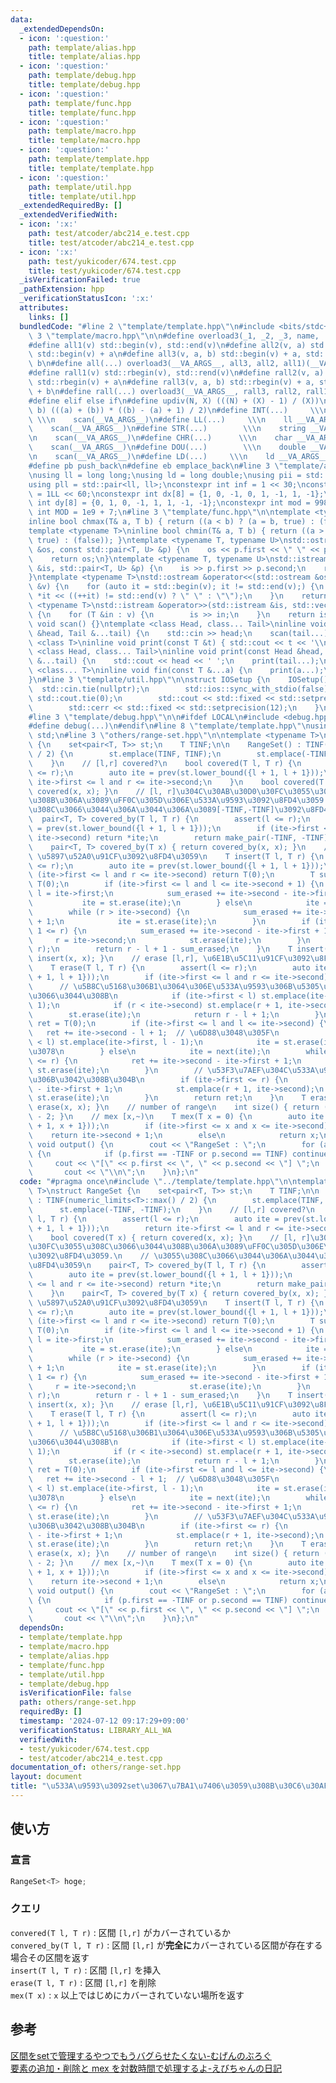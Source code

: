 ```yaml
---
data:
  _extendedDependsOn:
  - icon: ':question:'
    path: template/alias.hpp
    title: template/alias.hpp
  - icon: ':question:'
    path: template/debug.hpp
    title: template/debug.hpp
  - icon: ':question:'
    path: template/func.hpp
    title: template/func.hpp
  - icon: ':question:'
    path: template/macro.hpp
    title: template/macro.hpp
  - icon: ':question:'
    path: template/template.hpp
    title: template/template.hpp
  - icon: ':question:'
    path: template/util.hpp
    title: template/util.hpp
  _extendedRequiredBy: []
  _extendedVerifiedWith:
  - icon: ':x:'
    path: test/atcoder/abc214_e.test.cpp
    title: test/atcoder/abc214_e.test.cpp
  - icon: ':x:'
    path: test/yukicoder/674.test.cpp
    title: test/yukicoder/674.test.cpp
  _isVerificationFailed: true
  _pathExtension: hpp
  _verificationStatusIcon: ':x:'
  attributes:
    links: []
  bundledCode: "#line 2 \"template/template.hpp\"\n#include <bits/stdc++.h>\n#line\
    \ 3 \"template/macro.hpp\"\n\n#define overload3(_1, _2, _3, name, ...) name\n\
    #define all1(v) std::begin(v), std::end(v)\n#define all2(v, a) std::begin(v),\
    \ std::begin(v) + a\n#define all3(v, a, b) std::begin(v) + a, std::begin(v) +\
    \ b\n#define all(...) overload3(__VA_ARGS__, all3, all2, all1)(__VA_ARGS__)\n\
    #define rall1(v) std::rbegin(v), std::rend(v)\n#define rall2(v, a) std::rbegin(v),\
    \ std::rbegin(v) + a\n#define rall3(v, a, b) std::rbegin(v) + a, std::rbegin(v)\
    \ + b\n#define rall(...) overload3(__VA_ARGS__, rall3, rall2, rall1)(__VA_ARGS__)\n\
    #define elif else if\n#define updiv(N, X) (((N) + (X) - 1) / (X))\n#define sigma(a,\
    \ b) (((a) + (b)) * ((b) - (a) + 1) / 2)\n#define INT(...)     \\\n    int __VA_ARGS__;\
    \ \\\n    scan(__VA_ARGS__)\n#define LL(...)     \\\n    ll __VA_ARGS__; \\\n\
    \    scan(__VA_ARGS__)\n#define STR(...)        \\\n    string __VA_ARGS__; \\\
    \n    scan(__VA_ARGS__)\n#define CHR(...)      \\\n    char __VA_ARGS__; \\\n\
    \    scan(__VA_ARGS__)\n#define DOU(...)        \\\n    double __VA_ARGS__; \\\
    \n    scan(__VA_ARGS__)\n#define LD(...)     \\\n    ld __VA_ARGS__; \\\n    scan(__VA_ARGS__)\n\
    #define pb push_back\n#define eb emplace_back\n#line 3 \"template/alias.hpp\"\n\
    \nusing ll = long long;\nusing ld = long double;\nusing pii = std::pair<int, int>;\n\
    using pll = std::pair<ll, ll>;\nconstexpr int inf = 1 << 30;\nconstexpr ll INF\
    \ = 1LL << 60;\nconstexpr int dx[8] = {1, 0, -1, 0, 1, -1, 1, -1};\nconstexpr\
    \ int dy[8] = {0, 1, 0, -1, 1, 1, -1, -1};\nconstexpr int mod = 998244353;\nconstexpr\
    \ int MOD = 1e9 + 7;\n#line 3 \"template/func.hpp\"\n\ntemplate <typename T>\n\
    inline bool chmax(T& a, T b) { return ((a < b) ? (a = b, true) : (false)); }\n\
    template <typename T>\ninline bool chmin(T& a, T b) { return ((a > b) ? (a = b,\
    \ true) : (false)); }\ntemplate <typename T, typename U>\nstd::ostream &operator<<(std::ostream\
    \ &os, const std::pair<T, U> &p) {\n    os << p.first << \" \" << p.second;\n\
    \    return os;\n}\ntemplate <typename T, typename U>\nstd::istream &operator>>(std::istream\
    \ &is, std::pair<T, U> &p) {\n    is >> p.first >> p.second;\n    return is;\n\
    }\ntemplate <typename T>\nstd::ostream &operator<<(std::ostream &os, const std::vector<T>\
    \ &v) {\n    for (auto it = std::begin(v); it != std::end(v);) {\n        os <<\
    \ *it << ((++it) != std::end(v) ? \" \" : \"\");\n    }\n    return os;\n}\ntemplate\
    \ <typename T>\nstd::istream &operator>>(std::istream &is, std::vector<T> &v)\
    \ {\n    for (T &in : v) {\n        is >> in;\n    }\n    return is;\n}\ninline\
    \ void scan() {}\ntemplate <class Head, class... Tail>\ninline void scan(Head\
    \ &head, Tail &...tail) {\n    std::cin >> head;\n    scan(tail...);\n}\ntemplate\
    \ <class T>\ninline void print(const T &t) { std::cout << t << '\\n'; }\ntemplate\
    \ <class Head, class... Tail>\ninline void print(const Head &head, const Tail\
    \ &...tail) {\n    std::cout << head << ' ';\n    print(tail...);\n}\ntemplate\
    \ <class... T>\ninline void fin(const T &...a) {\n    print(a...);\n    exit(0);\n\
    }\n#line 3 \"template/util.hpp\"\n\nstruct IOSetup {\n    IOSetup() {\n      \
    \  std::cin.tie(nullptr);\n        std::ios::sync_with_stdio(false);\n       \
    \ std::cout.tie(0);\n        std::cout << std::fixed << std::setprecision(12);\n\
    \        std::cerr << std::fixed << std::setprecision(12);\n    }\n} IOSetup;\n\
    #line 3 \"template/debug.hpp\"\n\n#ifdef LOCAL\n#include <debug.hpp>\n#else\n\
    #define debug(...)\n#endif\n#line 8 \"template/template.hpp\"\nusing namespace\
    \ std;\n#line 3 \"others/range-set.hpp\"\n\ntemplate <typename T>\nstruct RangeSet\
    \ {\n    set<pair<T, T>> st;\n    T TINF;\n\n    RangeSet() : TINF(numeric_limits<T>::max()\
    \ / 2) {\n        st.emplace(TINF, TINF);\n        st.emplace(-TINF, -TINF);\n\
    \    }\n    // [l,r] covered?\n    bool covered(T l, T r) {\n        assert(l\
    \ <= r);\n        auto ite = prev(st.lower_bound({l + 1, l + 1}));\n        return\
    \ ite->first <= l and r <= ite->second;\n    }\n    bool covered(T x) { return\
    \ covered(x, x); }\n    // [l, r]\u304C\u30AB\u30D0\u30FC\u3055\u308C\u3066\u3044\
    \u308B\u306A\u3089\uFF0C\u305D\u306E\u533A\u9593\u3092\u8FD4\u3059.\n    // \u3055\
    \u308C\u3066\u3044\u306A\u3044\u306A\u3089[-TINF,-TINF]\u3092\u8FD4\u3059\n  \
    \  pair<T, T> covered_by(T l, T r) {\n        assert(l <= r);\n        auto ite\
    \ = prev(st.lower_bound({l + 1, l + 1}));\n        if (ite->first <= l and r <=\
    \ ite->second) return *ite;\n        return make_pair(-TINF, -TINF);\n    }\n\
    \    pair<T, T> covered_by(T x) { return covered_by(x, x); }\n    // insert[l,r],\
    \ \u5897\u52A0\u91CF\u3092\u8FD4\u3059\n    T insert(T l, T r) {\n        assert(l\
    \ <= r);\n        auto ite = prev(st.lower_bound({l + 1, l + 1}));\n        if\
    \ (ite->first <= l and r <= ite->second) return T(0);\n        T sum_erased =\
    \ T(0);\n        if (ite->first <= l and l <= ite->second + 1) {\n           \
    \ l = ite->first;\n            sum_erased += ite->second - ite->first + 1;\n \
    \           ite = st.erase(ite);\n        } else\n            ite = next(ite);\n\
    \        while (r > ite->second) {\n            sum_erased += ite->second - ite->first\
    \ + 1;\n            ite = st.erase(ite);\n        }\n        if (ite->first -\
    \ 1 <= r) {\n            sum_erased += ite->second - ite->first + 1;\n       \
    \     r = ite->second;\n            st.erase(ite);\n        }\n        st.emplace(l,\
    \ r);\n        return r - l + 1 - sum_erased;\n    }\n    T insert(T x) { return\
    \ insert(x, x); }\n    // erase [l,r], \u6E1B\u5C11\u91CF\u3092\u8FD4\u3059\n\
    \    T erase(T l, T r) {\n        assert(l <= r);\n        auto ite = prev(st.lower_bound({l\
    \ + 1, l + 1}));\n        if (ite->first <= l and r <= ite->second) {\n      \
    \      // \u5B8C\u5168\u306B1\u3064\u306E\u533A\u9593\u306B\u5305\u542B\u3055\u308C\
    \u3066\u3044\u308B\n            if (ite->first < l) st.emplace(ite->first, l -\
    \ 1);\n            if (r < ite->second) st.emplace(r + 1, ite->second);\n    \
    \        st.erase(ite);\n            return r - l + 1;\n        }\n\n        T\
    \ ret = T(0);\n        if (ite->first <= l and l <= ite->second) {\n         \
    \   ret += ite->second - l + 1;  // \u6D88\u3048\u305F\n            if (ite->first\
    \ < l) st.emplace(ite->first, l - 1);\n            ite = st.erase(ite);  // \u6B21\
    \u3078\n        } else\n            ite = next(ite);\n        while (ite->second\
    \ <= r) {\n            ret += ite->second - ite->first + 1;\n            ite =\
    \ st.erase(ite);\n        }\n        // \u53F3\u7AEF\u304C\u533A\u9593\u306E\u9593\
    \u306B\u3042\u308B\u304B\n        if (ite->first <= r) {\n            ret += r\
    \ - ite->first + 1;\n            st.emplace(r + 1, ite->second);\n           \
    \ st.erase(ite);\n        }\n        return ret;\n    }\n    T erase(T x) { return\
    \ erase(x, x); }\n    // number of range\n    int size() { return (int)st.size()\
    \ - 2; }\n    // mex [x,~)\n    T mex(T x = 0) {\n        auto ite = prev(st.lower_bound({x\
    \ + 1, x + 1}));\n        if (ite->first <= x and x <= ite->second)\n        \
    \    return ite->second + 1;\n        else\n            return x;\n    }\n   \
    \ void output() {\n        cout << \"RangeSet : \";\n        for (auto &p : st)\
    \ {\n            if (p.first == -TINF or p.second == TINF) continue;\n       \
    \     cout << \"[\" << p.first << \", \" << p.second << \"] \";\n        }\n \
    \       cout << \"\\n\";\n    }\n};\n"
  code: "#pragma once\n#include \"../template/template.hpp\"\n\ntemplate <typename\
    \ T>\nstruct RangeSet {\n    set<pair<T, T>> st;\n    T TINF;\n\n    RangeSet()\
    \ : TINF(numeric_limits<T>::max() / 2) {\n        st.emplace(TINF, TINF);\n  \
    \      st.emplace(-TINF, -TINF);\n    }\n    // [l,r] covered?\n    bool covered(T\
    \ l, T r) {\n        assert(l <= r);\n        auto ite = prev(st.lower_bound({l\
    \ + 1, l + 1}));\n        return ite->first <= l and r <= ite->second;\n    }\n\
    \    bool covered(T x) { return covered(x, x); }\n    // [l, r]\u304C\u30AB\u30D0\
    \u30FC\u3055\u308C\u3066\u3044\u308B\u306A\u3089\uFF0C\u305D\u306E\u533A\u9593\
    \u3092\u8FD4\u3059.\n    // \u3055\u308C\u3066\u3044\u306A\u3044\u306A\u3089[-TINF,-TINF]\u3092\
    \u8FD4\u3059\n    pair<T, T> covered_by(T l, T r) {\n        assert(l <= r);\n\
    \        auto ite = prev(st.lower_bound({l + 1, l + 1}));\n        if (ite->first\
    \ <= l and r <= ite->second) return *ite;\n        return make_pair(-TINF, -TINF);\n\
    \    }\n    pair<T, T> covered_by(T x) { return covered_by(x, x); }\n    // insert[l,r],\
    \ \u5897\u52A0\u91CF\u3092\u8FD4\u3059\n    T insert(T l, T r) {\n        assert(l\
    \ <= r);\n        auto ite = prev(st.lower_bound({l + 1, l + 1}));\n        if\
    \ (ite->first <= l and r <= ite->second) return T(0);\n        T sum_erased =\
    \ T(0);\n        if (ite->first <= l and l <= ite->second + 1) {\n           \
    \ l = ite->first;\n            sum_erased += ite->second - ite->first + 1;\n \
    \           ite = st.erase(ite);\n        } else\n            ite = next(ite);\n\
    \        while (r > ite->second) {\n            sum_erased += ite->second - ite->first\
    \ + 1;\n            ite = st.erase(ite);\n        }\n        if (ite->first -\
    \ 1 <= r) {\n            sum_erased += ite->second - ite->first + 1;\n       \
    \     r = ite->second;\n            st.erase(ite);\n        }\n        st.emplace(l,\
    \ r);\n        return r - l + 1 - sum_erased;\n    }\n    T insert(T x) { return\
    \ insert(x, x); }\n    // erase [l,r], \u6E1B\u5C11\u91CF\u3092\u8FD4\u3059\n\
    \    T erase(T l, T r) {\n        assert(l <= r);\n        auto ite = prev(st.lower_bound({l\
    \ + 1, l + 1}));\n        if (ite->first <= l and r <= ite->second) {\n      \
    \      // \u5B8C\u5168\u306B1\u3064\u306E\u533A\u9593\u306B\u5305\u542B\u3055\u308C\
    \u3066\u3044\u308B\n            if (ite->first < l) st.emplace(ite->first, l -\
    \ 1);\n            if (r < ite->second) st.emplace(r + 1, ite->second);\n    \
    \        st.erase(ite);\n            return r - l + 1;\n        }\n\n        T\
    \ ret = T(0);\n        if (ite->first <= l and l <= ite->second) {\n         \
    \   ret += ite->second - l + 1;  // \u6D88\u3048\u305F\n            if (ite->first\
    \ < l) st.emplace(ite->first, l - 1);\n            ite = st.erase(ite);  // \u6B21\
    \u3078\n        } else\n            ite = next(ite);\n        while (ite->second\
    \ <= r) {\n            ret += ite->second - ite->first + 1;\n            ite =\
    \ st.erase(ite);\n        }\n        // \u53F3\u7AEF\u304C\u533A\u9593\u306E\u9593\
    \u306B\u3042\u308B\u304B\n        if (ite->first <= r) {\n            ret += r\
    \ - ite->first + 1;\n            st.emplace(r + 1, ite->second);\n           \
    \ st.erase(ite);\n        }\n        return ret;\n    }\n    T erase(T x) { return\
    \ erase(x, x); }\n    // number of range\n    int size() { return (int)st.size()\
    \ - 2; }\n    // mex [x,~)\n    T mex(T x = 0) {\n        auto ite = prev(st.lower_bound({x\
    \ + 1, x + 1}));\n        if (ite->first <= x and x <= ite->second)\n        \
    \    return ite->second + 1;\n        else\n            return x;\n    }\n   \
    \ void output() {\n        cout << \"RangeSet : \";\n        for (auto &p : st)\
    \ {\n            if (p.first == -TINF or p.second == TINF) continue;\n       \
    \     cout << \"[\" << p.first << \", \" << p.second << \"] \";\n        }\n \
    \       cout << \"\\n\";\n    }\n};\n"
  dependsOn:
  - template/template.hpp
  - template/macro.hpp
  - template/alias.hpp
  - template/func.hpp
  - template/util.hpp
  - template/debug.hpp
  isVerificationFile: false
  path: others/range-set.hpp
  requiredBy: []
  timestamp: '2024-07-12 09:17:29+09:00'
  verificationStatus: LIBRARY_ALL_WA
  verifiedWith:
  - test/yukicoder/674.test.cpp
  - test/atcoder/abc214_e.test.cpp
documentation_of: others/range-set.hpp
layout: document
title: "\u533A\u9593\u3092set\u3067\u7BA1\u7406\u3059\u308B\u30C6\u30AF"
---
```


## 使い方

### 宣言

```cpp
RangeSet<T> hoge;
```

### クエリ

`convered(T l, T r)` : 区間 `[l,r]` がカバーされているか  
`convered_by(T l, T r)` : 区間 `[l,r]` が**完全に**カバーされている区間が存在する場合その区間を返す  
`insert(T l, T r)` : 区間 `[l,r]` を挿入  
`erase(T l, T r)` : 区間 `[l,r]` を削除  
`mex(T x)` : `x` 以上ではじめにカバーされていない場所を返す

## 参考

[区間をsetで管理するやつでもうバグらせたくない-むげんのぶろぐ](https://mugen1337.hatenablog.com/entry/2020/10/14/134022)  
[要素の追加・削除と mex を対数時間で処理するよ-えびちゃんの日記](https://rsk0315.hatenablog.com/entry/2020/10/11/125049)
